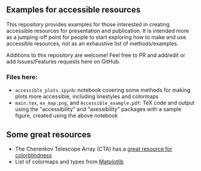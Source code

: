 ## Examples for accessible resources
This repository provides examples for those interested in creating accessible resources for presentation and publication. It is intended more as a jumping-off point for people to start exploring how to make and use accessible resources, not as an exhaustive list of methods/examples.

Additions to this repository are welcome! Feel free to PR and add/edit or add Issues/Features requests here on GitHub.

### Files here:
* `accessible_plots.ipynb`: notebook covering some methods for making plots more accessible, including linestyles and colormaps
* `main.tex`, `ex_map.png`, and `Accessible_example.pdf`: TeX code and output using the "accessibility" and "axessibility" packages with a sample figure, created using the above notebook

## Some great resources
* The Cherenkov Telescope Array (CTA) has a [great resource for colorblindness](https://www.cta-observatory.org/wp-content/uploads/2021/02/CTA_ColourBlindnessBestPractices.pdf)
* List of colormaps and types from [Matplotlib](https://matplotlib.org/stable/tutorials/colors/colormaps.html)
